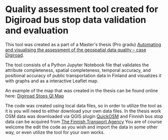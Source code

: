 # Quality assessment tool created for Digiroad bus stop data validation and evaluation
This tool was created as a part of a Master's thesis (Pro gradu)  [Automating and visualising the assessment of the geospatial data quality – case Digiroad](https://www.utupub.fi/handle/10024/178626).

The tool consists of a Python Jupyter Notebook file that validates the attribute completeness, spatial completeness, temporal accuracy, and positional accuracy of public transportation data in Finland and visualizes it with graphs and as a interactive Leaflet map.

An example of the map that was created in the thesis can be found online here: [Digiroad Stops QI Map](https://jennikarro.github.io/DRStops-QI-map.html)

The code was created using local data files, so in order to utilize the tool as it is you will need to either download your own data files. In the thesis work OSM data was downloaded via QGIS plugin [QuickOSM](https://github.com/3liz/QuickOSM) and Finnish bus stop data can be acquired from [The Finnish Transport Agency](https://suomenvaylat.vayla.fi/?lang=en) You are of course welcome the edit the code as you wish and import the data in some other way, or even utilize the tool for your own works. 
